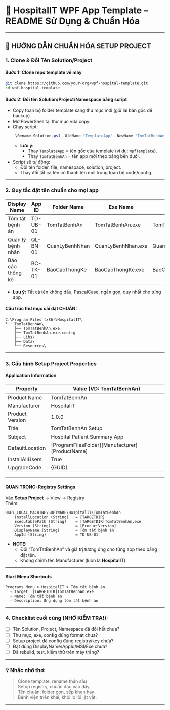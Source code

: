 # 🏥 HospitalIT WPF App Template – README Sử Dụng & Chuẩn Hóa

---

## 🎯 **HƯỚNG DẪN CHUẨN HÓA SETUP PROJECT**

### 1. **Clone & Đổi Tên Solution/Project**

#### **Bước 1: Clone repo template về máy**
```bash
git clone https://github.com/your-org/wpf-hospital-template.git
cd wpf-hospital-template
```

#### **Bước 2: Đổi tên Solution/Project/Namespace bằng script**
- Copy toàn bộ folder template sang thư mục mới (giữ lại bản gốc để backup).
- Mở PowerShell tại thư mục vừa copy.
- Chạy script:
    ```powershell
    .\Rename-Solution.ps1 -OldName "TemplateApp" -NewName "TomTatBenhAn"
    ```
  - **Lưu ý:**  
    - Thay `TemplateApp` = tên gốc của template (ví dụ: `WpfTemplate`).
    - Thay `TomTatBenhAn` = tên app mới theo bảng bên dưới.
- Script sẽ tự động:
    - Đổi tên folder, file, namespace, solution, project.
    - Thay đổi tất cả tên cũ thành tên mới trong toàn bộ code/config.

---

### 2. **Quy tắc đặt tên chuẩn cho mọi app**

| Display Name         | App ID     | Folder Name       | Exe Name            | MSI Name                       |
|----------------------|------------|-------------------|---------------------|-------------------------------|
| Tóm tắt bệnh án      | TD-UB-01   | TomTatBenhAn      | TomTatBenhAn.exe    | TomTatBenhAn_1.0.0_Setup.msi  |
| Quản lý bệnh nhân    | QL-BN-01   | QuanLyBenhNhan    | QuanLyBenhNhan.exe  | QuanLyBenhNhan_1.0.0_Setup.msi|
| Báo cáo thống kê     | BC-TK-01   | BaoCaoThongKe     | BaoCaoThongKe.exe   | BaoCaoThongKe_1.0.0_Setup.msi |

- **Lưu ý:** Tất cả tên không dấu, PascalCase, ngắn gọn, duy nhất cho từng app.

#### **Cấu trúc thư mục cài đặt CHUẨN:**
```
C:\Program Files (x86)\HospitalIT\
└── TomTatBenhAn\
    ├── TomTatBenhAn.exe
    ├── TomTatBenhAn.exe.config
    ├── Libs\
    ├── Data\
    └── Resources\
```

---

### 3. **Cấu hình Setup Project Properties**

#### **Application Information**
| Property           | Value (VD: TomTatBenhAn)          |
|--------------------|-----------------------------------|
| Product Name       | TomTatBenhAn                      |
| Manufacturer       | HospitalIT                        |
| Product Version    | 1.0.0                             |
| Title              | TomTatBenhAn Setup                |
| Subject            | Hospital Patient Summary App      |
| DefaultLocation    | [ProgramFilesFolder][Manufacturer]\[ProductName] |
| InstallAllUsers    | True                              |
| UpgradeCode        | {GUID}                            |

---

#### **QUAN TRỌNG: Registry Settings**
Vào **Setup Project** → View → Registry  
Thêm:
```
HKEY_LOCAL_MACHINE\SOFTWARE\HospitalIT\TomTatBenhAn
    InstallLocation (String)   = [TARGETDIR]
    ExecutablePath (String)    = [TARGETDIR]TomTatBenhAn.exe
    Version (String)           = [ProductVersion]
    DisplayName (String)       = Tóm tắt bệnh án
    AppId (String)             = TD-UB-01
```
- **NOTE:**  
  - Đổi “TomTatBenhAn” và giá trị tương ứng cho từng app theo bảng đặt tên.
  - Không chỉnh tên Manufacturer (luôn là **HospitalIT**).

---

#### **Start Menu Shortcuts**
```
Programs Menu > HospitalIT > Tóm tắt bệnh án
  - Target: [TARGETDIR]TomTatBenhAn.exe
  - Name: Tóm tắt bệnh án
  - Description: Ứng dụng tóm tắt bệnh án
```

---

### 4. **Checklist cuối cùng (NHỚ KIỂM TRA!):**
- [ ] Tên Solution, Project, Namespace đã đổi hết chưa?
- [ ] Thư mục, exe, config đúng format chưa?
- [ ] Setup project đã config đúng registry/key chưa?
- [ ] Đặt đúng DisplayName/AppId/MSI/Exe chưa?
- [ ] Đã rebuild, test, kiểm thử trên máy trắng?

---

### **💡 Nhắc nhở thơ:**
> Clone template, rename thần sầu  
> Setup registry, chuẩn đâu vào đấy  
> Tên chuẩn, folder gọn, sếp khen hay  
> Bệnh viện triển khai, khỏi lo lỗi lặt vặt.

---
